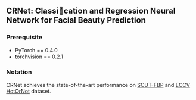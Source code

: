## CRNet: Classication and Regression Neural Network for Facial Beauty Prediction

### Prerequisite
* PyTorch == 0.4.0   
* torchvision == 0.2.1

### Notation 
CRNet achieves the state-of-the-art performance on [SCUT-FBP](http://www.hcii-lab.net/data/scut-fbp/en/introduce.html) 
and [ECCV HotOrNot](https://www.researchgate.net/publication/261595808_Female_Facial_Beauty_Dataset_ECCV2010_v10) dataset.
